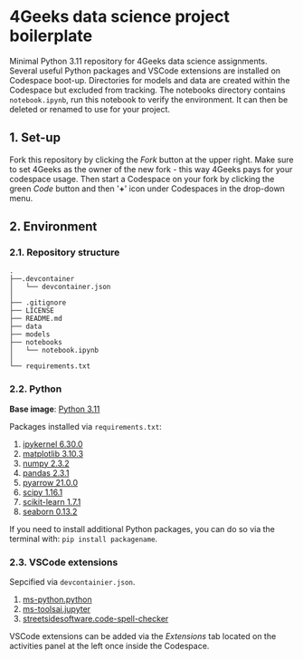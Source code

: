# 4Geeks data science project boilerplate

Minimal Python 3.11 repository for 4Geeks data science assignments. Several useful Python packages and VSCode extensions are installed on Codespace boot-up. Directories for models and data are created within the Codespace but excluded from tracking. The notebooks directory contains `notebook.ipynb`, run this notebook to verify the environment. It can then be deleted or renamed to use for your project.

## 1. Set-up

Fork this repository by clicking the *Fork* button at the upper right. Make sure to set 4Geeks as the owner of the new fork - this way 4Geeks pays for your codespace usage. Then start a Codespace on your fork by clicking the green *Code* button and then '**+**' icon under Codespaces in the drop-down menu.

## 2. Environment

### 2.1. Repository structure

```text
.
├──.devcontainer
│   └── devcontainer.json
│
├── .gitignore
├── LICENSE
├── README.md
├── data
├── models
├── notebooks
│   └── notebook.ipynb
│
└── requirements.txt
```

### 2.2. Python
**Base image**: [Python 3.11](https://github.com/devcontainers/images/tree/main/src/python)

Packages installed via `requirements.txt`:

1. [ipykernel 6.30.0](https://pypi.org/project/ipykernel/)
2. [matplotlib 3.10.3](https://matplotlib.org/stable/index.html)
3. [numpy 2.3.2](https://numpy.org/doc/stable/index.html)
4. [pandas 2.3.1](https://pandas.pydata.org/docs/)
5. [pyarrow 21.0.0](https://arrow.apache.org/docs/python/index.html)
6. [scipy 1.16.1](https://scipy.org/)
7. [scikit-learn 1.7.1](https://scikit-learn.org/stable/index.html)
8. [seaborn 0.13.2](https://seaborn.pydata.org/)

If you need to install additional Python packages, you can do so via the terminal with: `pip install packagename`.

### 2.3. VSCode extensions

Sepcified via `devcontainier.json`.

1. [ms-python.python](https://marketplace.visualstudio.com/items?itemName=ms-python.python)
2. [ms-toolsai.jupyter](https://marketplace.visualstudio.com/items?itemName=ms-toolsai.jupyter)
3. [streetsidesoftware.code-spell-checker](https://marketplace.visualstudio.com/items?itemName=streetsidesoftware.code-spell-checker)

VSCode extensions can be added via the *Extensions* tab located on the activities panel at the left once inside the Codespace.
